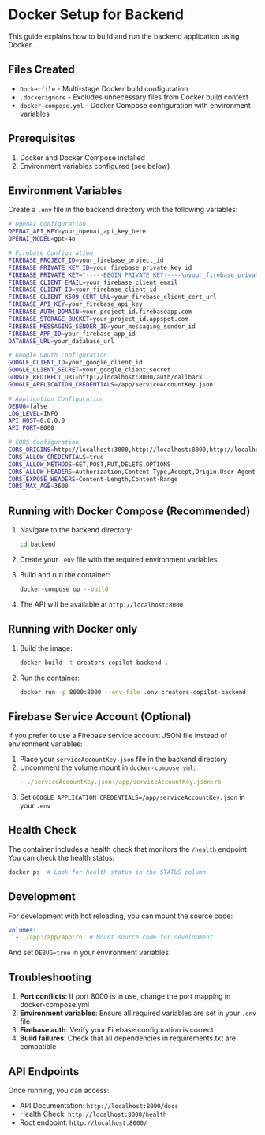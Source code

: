 # Docker Setup for Backend

This guide explains how to build and run the backend application using Docker.

## Files Created

- `Dockerfile` - Multi-stage Docker build configuration
- `.dockerignore` - Excludes unnecessary files from Docker build context
- `docker-compose.yml` - Docker Compose configuration with environment variables

## Prerequisites

1. Docker and Docker Compose installed
2. Environment variables configured (see below)

## Environment Variables

Create a `.env` file in the backend directory with the following variables:

```bash
# OpenAI Configuration
OPENAI_API_KEY=your_openai_api_key_here
OPENAI_MODEL=gpt-4o

# Firebase Configuration
FIREBASE_PROJECT_ID=your_firebase_project_id
FIREBASE_PRIVATE_KEY_ID=your_firebase_private_key_id
FIREBASE_PRIVATE_KEY="-----BEGIN PRIVATE KEY-----\nyour_firebase_private_key_here\n-----END PRIVATE KEY-----\n"
FIREBASE_CLIENT_EMAIL=your_firebase_client_email
FIREBASE_CLIENT_ID=your_firebase_client_id
FIREBASE_CLIENT_X509_CERT_URL=your_firebase_client_cert_url
FIREBASE_API_KEY=your_firebase_api_key
FIREBASE_AUTH_DOMAIN=your_project_id.firebaseapp.com
FIREBASE_STORAGE_BUCKET=your_project_id.appspot.com
FIREBASE_MESSAGING_SENDER_ID=your_messaging_sender_id
FIREBASE_APP_ID=your_firebase_app_id
DATABASE_URL=your_database_url

# Google OAuth Configuration
GOOGLE_CLIENT_ID=your_google_client_id
GOOGLE_CLIENT_SECRET=your_google_client_secret
GOOGLE_REDIRECT_URI=http://localhost:8000/auth/callback
GOOGLE_APPLICATION_CREDENTIALS=/app/serviceAccountKey.json

# Application Configuration
DEBUG=false
LOG_LEVEL=INFO
API_HOST=0.0.0.0
API_PORT=8000

# CORS Configuration
CORS_ORIGINS=http://localhost:3000,http://localhost:8000,http://localhost:8501
CORS_ALLOW_CREDENTIALS=true
CORS_ALLOW_METHODS=GET,POST,PUT,DELETE,OPTIONS
CORS_ALLOW_HEADERS=Authorization,Content-Type,Accept,Origin,User-Agent
CORS_EXPOSE_HEADERS=Content-Length,Content-Range
CORS_MAX_AGE=3600
```

## Running with Docker Compose (Recommended)

1. Navigate to the backend directory:
   ```bash
   cd backend
   ```

2. Create your `.env` file with the required environment variables

3. Build and run the container:
   ```bash
   docker-compose up --build
   ```

4. The API will be available at `http://localhost:8000`

## Running with Docker only

1. Build the image:
   ```bash
   docker build -t creators-copilot-backend .
   ```

2. Run the container:
   ```bash
   docker run -p 8000:8000 --env-file .env creators-copilot-backend
   ```

## Firebase Service Account (Optional)

If you prefer to use a Firebase service account JSON file instead of environment variables:

1. Place your `serviceAccountKey.json` file in the backend directory
2. Uncomment the volume mount in `docker-compose.yml`:
   ```yaml
   - ./serviceAccountKey.json:/app/serviceAccountKey.json:ro
   ```
3. Set `GOOGLE_APPLICATION_CREDENTIALS=/app/serviceAccountKey.json` in your `.env`

## Health Check

The container includes a health check that monitors the `/health` endpoint. You can check the health status:

```bash
docker ps  # Look for health status in the STATUS column
```

## Development

For development with hot reloading, you can mount the source code:

```yaml
volumes:
  - ./app:/app/app:ro  # Mount source code for development
```

And set `DEBUG=true` in your environment variables.

## Troubleshooting

1. **Port conflicts**: If port 8000 is in use, change the port mapping in docker-compose.yml
2. **Environment variables**: Ensure all required variables are set in your `.env` file
3. **Firebase auth**: Verify your Firebase configuration is correct
4. **Build failures**: Check that all dependencies in requirements.txt are compatible

## API Endpoints

Once running, you can access:
- API Documentation: `http://localhost:8000/docs`
- Health Check: `http://localhost:8000/health`
- Root endpoint: `http://localhost:8000/`